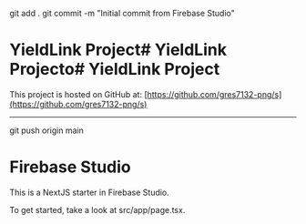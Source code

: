 git add .
git commit -m "Initial commit from Firebase Studio"
# YieldLink Project# YieldLink Projecto# YieldLink Project

This project is hosted on GitHub at:
[https://github.com/gres7132-png/s](https://github.com/gres7132-png/s)

---
git push origin main

# Firebase Studio

This is a NextJS starter in Firebase Studio.

To get started, take a look at src/app/page.tsx.
